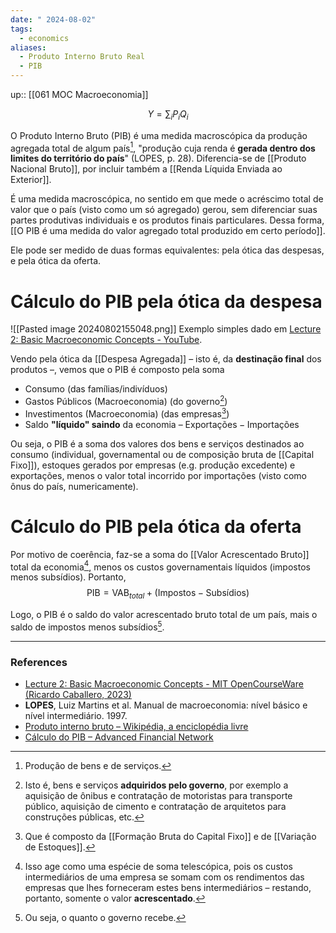 ```yaml
---
date: " 2024-08-02"
tags:
  - economics
aliases:
  - Produto Interno Bruto Real
  - PIB
---
```


up:: [[061 MOC Macroeconomia]]

$$
Y = \sum_{i} P_{i} Q_{i} 
$$

O Produto Interno Bruto (PIB) é uma medida macroscópica da produção agregada total de algum país[^1], "produção cuja renda é **gerada dentro dos limites do território do país**" (LOPES, p. 28). Diferencia-se de [[Produto Nacional Bruto]], por incluir também a [[Renda Líquida Enviada ao Exterior]].

É uma medida macroscópica, no sentido em que mede o acréscimo total de valor que o país (visto como um só agregado) gerou, sem diferenciar suas partes produtivas individuais e os produtos finais particulares. Dessa forma, [[O PIB é uma medida do valor agregado total produzido em certo período]].

Ele pode ser medido de duas formas equivalentes: pela ótica das despesas, e pela ótica da oferta.
# Cálculo do PIB pela ótica da despesa
![[Pasted image 20240802155048.png]]
Exemplo simples dado em [Lecture 2: Basic Macroeconomic Concepts - YouTube](https://youtu.be/kmUPK9AIE64?list=PLUl4u3cNGP62EXoZ4B3_Ob7lRRwpGQxkb&t=890).

Vendo pela ótica da [[Despesa Agregada]] – isto é, da **destinação final** dos produtos –, vemos que o PIB é composto pela soma
- Consumo (das famílias/indivíduos)
- Gastos Públicos (Macroeconomia) (do governo[^2])
- Investimentos (Macroeconomia) (das empresas[^3])
- Saldo **"líquido" saindo** da economia – $\text{Exportações} - \text{Importações}$

Ou seja, o PIB é a soma dos valores dos bens e serviços destinados ao consumo (individual, governamental ou de composição bruta de [[Capital Fixo]]), estoques gerados por empresas (e.g. produção excedente) e exportações, menos o valor total incorrido por importações (visto como ônus do país, numericamente).

# Cálculo do PIB pela ótica da oferta
Por motivo de coerência, faz-se a soma do [[Valor Acrescentado Bruto]] total da economia[^4], menos os custos governamentais líquidos (impostos menos subsídios). Portanto,
$$
\text{PIB} = \text{VAB}_{total} + (\text{Impostos} - \text{Subsídios})
$$

Logo, o PIB é o saldo do valor acrescentado bruto total de um país, mais o saldo de impostos menos subsídios[^5].

---
### References
- [Lecture 2: Basic Macroeconomic Concepts - MIT OpenCourseWare (Ricardo Caballero, 2023)](https://www.youtube.com/watch?v=kmUPK9AIE64&list=PLUl4u3cNGP62EXoZ4B3_Ob7lRRwpGQxkb&index=2)
- **LOPES**, Luiz Martins et al. Manual de macroeconomia: nível básico e nível intermediário. 1997.
- [Produto interno bruto – Wikipédia, a enciclopédia livre](https://pt.wikipedia.org/wiki/Produto_interno_bruto)
- [Cálculo do PIB – Advanced Financial Network](http://br.advfn.com/indicadores/pib/calculo)

[^1]: Produção de bens e de serviços.
[^2]: Isto é, bens e serviços **adquiridos pelo governo**, por exemplo a aquisição de ônibus e contratação de motoristas para transporte público, aquisição de cimento e contratação de arquitetos para construções públicas, etc.
[^3]: Que é composto da [[Formação Bruta do Capital Fixo]] e de [[Variação de Estoques]].
[^4]: Isso age como uma espécie de soma telescópica, pois os custos intermediários de uma empresa se somam com os rendimentos das empresas que lhes forneceram estes bens intermediários – restando, portanto, somente o valor **acrescentado**.
[^5]: Ou seja, o quanto o governo recebe.